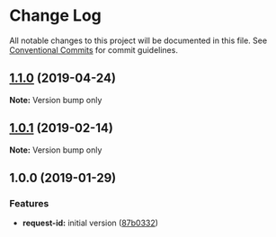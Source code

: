 # Change Log

All notable changes to this project will be documented in this file.
See [Conventional Commits](https://conventionalcommits.org) for commit guidelines.

## [1.1.0](https://github.com/g2a-com/node-request-id/compare/v1.0.1...v1.1.0) (2019-04-24)

**Note:** Version bump only





## [1.0.1](https://github.com/g2a-com/node-request-id/compare/v1.0.0...v1.0.1) (2019-02-14)

**Note:** Version bump only





## 1.0.0 (2019-01-29)


### Features

* **request-id:** initial version ([87b0332](https://github.com/g2a-com/node-request-id/commit/87b0332))
